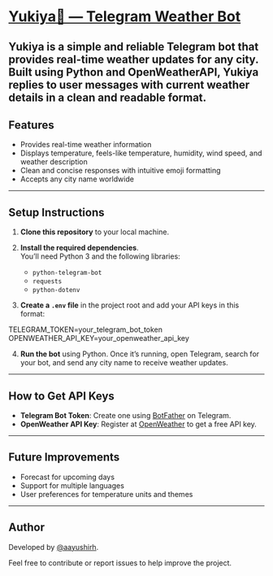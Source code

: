 # [Yukiya🌸 — Telegram Weather Bot](https://t.me/yukiya_bot)

**Yukiya** is a simple and reliable Telegram bot that provides real-time weather updates for any city. Built using Python and OpenWeatherAPI, Yukiya replies to user messages with current weather details in a clean and readable format.
---
## Features

- Provides real-time weather information
- Displays temperature, feels-like temperature, humidity, wind speed, and weather description
- Clean and concise responses with intuitive emoji formatting
- Accepts any city name worldwide
---

## Setup Instructions

1. **Clone this repository** to your local machine.

2. **Install the required dependencies**.  
   You’ll need Python 3 and the following libraries:
   - `python-telegram-bot`
   - `requests`
   - `python-dotenv`

3. **Create a `.env` file** in the project root and add your API keys in this format:

TELEGRAM_TOKEN=your_telegram_bot_token
OPENWEATHER_API_KEY=your_openweather_api_key


4. **Run the bot** using Python. Once it’s running, open Telegram, search for your bot, and send any city name to receive weather updates.
---

## How to Get API Keys

- **Telegram Bot Token**: Create one using [BotFather](https://core.telegram.org/bots#creating-a-new-bot) on Telegram.
- **OpenWeather API Key**: Register at [OpenWeather](https://openweathermap.org/appid) to get a free API key.
---

## Future Improvements

- Forecast for upcoming days
- Support for multiple languages
- User preferences for temperature units and themes
---

## Author

Developed by [@aayushirh](https://www.instagram.com/aayushirh/).

Feel free to contribute or report issues to help improve the project.
